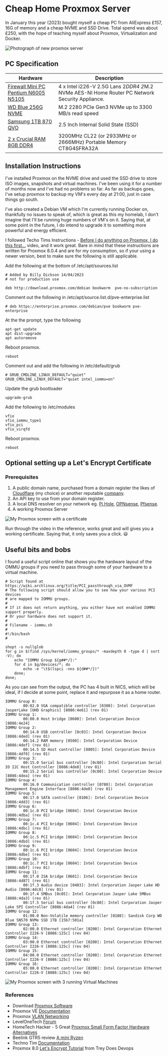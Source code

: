 # Cheap Home Proxmox Server

 In January this year (2023) bought myself a cheap PC from AliExpress £157, 16G of memory and a cheap NVME and SSD Drive. Total spend was about £250, with the hope of teaching myself about Proxmox, Virtualization and Docker.

![Photograph of new proxmox server](/assets/Screenshot%20from%202023-09-30%2021-45-49.png)

## PC Specification  

| Hardware | Description |
|-----|----|
 | [Firewall Mini PC Pentium N6005 N5105](https://www.aliexpress.com/item/1005003991560461.html?spm=a2g0o.order_list.order_list_main.4.37b51802ONX0sX)  | 4 x Intel i226-V 2.5G Lans 2*DDR4 2*M.2 NVMe AES-NI Home Router PC Network Security Appliance. |
 | [WD Blue 256G NVME](https://www.amazon.co.uk/gp/product/B09HKGGPLR/ref=ppx_yo_dt_b_search_asin_title?ie=UTF8&psc=1) | M.2 2280 PCIe Gen3 NVMe up to 3300 MB/s read speed |
 | [Samsung 1TB 870 QVO](https://www.amazon.co.uk/gp/product/B089QXQ1TV/ref=ppx_yo_dt_b_asin_title_o02_s00?ie=UTF8&th=1) | 2.5 Inch Internal Solid State (SSD) |
| [2 x Crucial RAM 8GB DDR4](<https://www.amazon.co.uk/gp/product/B08C4Z69LN/ref=ppx_yo_dt_b_asin_title_o08_s00?ie=UTF8&psc=1>) | 3200MHz CL22 (or 2933MHz or 2666MHz) Portable Memory CT8G4SFRA32A |

## Installation Instructions

I've installed Proxmox on the NVME drive and used the SSD drive to store ISO images, snapshots and virtual machines. I've been using it for a number of months now and I've had no problems so far. As far as backups goes, I've setup proxmox to backup my VM's every day at 21:00, just in case things go south.

I've also created a Debian VM which I'm currently running Docker on, thankfully no issues to speak of, which is great as this my homelab, I don't imagine that I'll be running huge numbers of VM's on it. Saying that, at some point in the future, I do intend to upgrade it to something more powerful and energy efficient.

I followed Techo Tims Instructions - [Before I do anything on Proxmox, I do this first...](https://www.youtube.com/watch?v=GoZaMgEgrHw) video, and it work great. Bare in mind that these instructions are written for Proxmox 8.0.4 and are for my consumption, so if your using a newer version, best to make sure the following is still applicable.

Add the following at the bottom of /etc/apt/sources.list

```shell script
# Added by Billy Dickson 14/04/2023
# not for production use

deb http://download.proxmox.com/debian bookworm  pve-no-subscription
```

Comment out the following in /etc/apt/source.list.d/pve-enterprise.list

```shell script
# deb https://enterprise.proxmox.com/debian/pve bookworm pve-enterprise
```

At the the prompt, type the following

```shell script
apt-get update
apt dist-upgrade
apt autoremove
```

Reboot proxmox.

```shell script
reboot
```

Comment out and add the following in /etc/default/grub

```shell script
# GRUB_CMDLINE_LINUX_DEFAULT="quiet"
GRUB_CMDLINE_LINUX_DEFAULT="quiet intel_iommu=on"
```

Update the grub bootloader

```shell script
upgrade-grub
```

Add the following to /etc/modules

```shell script
vfio
vfio_iommu_type1
vfio_pci
vfio_virqfd
```

Reboot proxmox.

```shell script
reboot
```

## Optional setting up a Let's Encrypt Certificate

### Prerequisites

1. A public domain name, purchased from a domain register the likes of [Cloudflare](https://www.cloudflare.com/products/registrar/) (my choice) or another reputable [company](https://www.top10.com/hosting/domainhosting-comparison-uk?utm_source=google&kw=purchasing%20a%20domain&c=634648085736&t=search&p=&m=e&adpos=&dev=c&devmod=&mobval=0&network=g&campaignid=18915521216&groupid=151971921508&targetid=kwd-106697532&interest=&physical=9046881&feedid=&a=11181&ts=hi&topic=&test=google_uk_domain&clicktype=&camtype=&gclid=CjwKCAjwmbqoBhAgEiwACIjzEAfKVmB29XPDx9TJojlDq6qPOR0BKBs5-oivYm3M6T3hg7kxunNWVBoCf_QQAvD_BwE).
2. An API key to use from your domain register.
3. A local DNS resolver on your network eg. [Pi Hole](https://pi-hole.net/), [OPNsense](https://opnsense.org/), [Pfsense](https://www.pfsense.org/).
4. A working Proxmox Server

![My Proxmox screen with a certificate](/assets/certificate.png "My Proxmox screen with a valid certificate")

Run through the video in the reference, works great and will gives you a working certificate. Saying that, it only saves you a click. :smiley:

## Useful bits and bobs

I found a useful script online that shows you the hardware layout of the OMMU groups if you need to pass through some of your hardware to a virtual machine.

```shell script
# Script found at https://wiki.archlinux.org/title/PCI_passthrough_via_OVMF
# The following script should allow you to see how your various PCI devices 
# are mapped to IOMMU groups.
# 
# If it does not return anything, you either have not enabled IOMMU support properly. 
# Or your hardware does not support it.
#
# Filename - iommu.sh
#
#!/bin/bash
#

shopt -s nullglob
for g in $(find /sys/kernel/iommu_groups/* -maxdepth 0 -type d | sort -V); do
    echo "IOMMU Group ${g##*/}:"
    for d in $g/devices/*; do
        echo -e "\t$(lspci -nns ${d##*/})"
    done;
done;
```

As you can see from the output, the PC has 4 built in NICS, which will be ideal, if I decide at some point, replace it and repurpose it as a home router.

```shell script
IOMMU Group 0:
        00:02.0 VGA compatible controller [0300]: Intel Corporation JasperLake [UHD Graphics] [8086:4e61] (rev 01)
IOMMU Group 1:
        00:00.0 Host bridge [0600]: Intel Corporation Device [8086:4e24]
IOMMU Group 2:
        00:14.0 USB controller [0c03]: Intel Corporation Device [8086:4ded] (rev 01)
        00:14.2 RAM memory [0500]: Intel Corporation Device [8086:4def] (rev 01)
        00:14.5 SD Host controller [0805]: Intel Corporation Device [8086:4df8] (rev 01)
IOMMU Group 3:
        00:15.0 Serial bus controller [0c80]: Intel Corporation Serial IO I2C Host Controller [8086:4de8] (rev 01)
        00:15.2 Serial bus controller [0c80]: Intel Corporation Device [8086:4dea] (rev 01)
IOMMU Group 4:
        00:16.0 Communication controller [0780]: Intel Corporation Management Engine Interface [8086:4de0] (rev 01)
IOMMU Group 5:
        00:17.0 SATA controller [0106]: Intel Corporation Device [8086:4dd3] (rev 01)
IOMMU Group 6:
        00:1c.0 PCI bridge [0604]: Intel Corporation Device [8086:4dba] (rev 01)
IOMMU Group 7:
        00:1c.4 PCI bridge [0604]: Intel Corporation Device [8086:4dbc] (rev 01)
IOMMU Group 8:
        00:1c.5 PCI bridge [0604]: Intel Corporation Device [8086:4dbd] (rev 01)
IOMMU Group 9:
        00:1c.6 PCI bridge [0604]: Intel Corporation Device [8086:4dbe] (rev 01)
IOMMU Group 10:
        00:1c.7 PCI bridge [0604]: Intel Corporation Device [8086:4dbf] (rev 01)
IOMMU Group 11:
        00:1f.0 ISA bridge [0601]: Intel Corporation Device [8086:4d87] (rev 01)
        00:1f.3 Audio device [0403]: Intel Corporation Jasper Lake HD Audio [8086:4dc8] (rev 01)
        00:1f.4 SMBus [0c05]: Intel Corporation Jasper Lake SMBus [8086:4da3] (rev 01)
        00:1f.5 Serial bus controller [0c80]: Intel Corporation Jasper Lake SPI Controller [8086:4da4] (rev 01)
IOMMU Group 12:
        01:00.0 Non-Volatile memory controller [0108]: Sandisk Corp WD Blue SN570 NVMe SSD 1TB [15b7:501a]
IOMMU Group 13:
        02:00.0 Ethernet controller [0200]: Intel Corporation Ethernet Controller I226-V [8086:125c] (rev 04)
IOMMU Group 14:
        03:00.0 Ethernet controller [0200]: Intel Corporation Ethernet Controller I226-V [8086:125c] (rev 04)
IOMMU Group 15:
        04:00.0 Ethernet controller [0200]: Intel Corporation Ethernet Controller I226-V [8086:125c] (rev 04)
IOMMU Group 16:
        05:00.0 Ethernet controller [0200]: Intel Corporation Ethernet Controller I226-V [8086:125c] (rev 04)
```

![My Proxmox screen with 3 running Virtual Machines](/assets/PVE.png "My Proxmox screen with 3 running Virtual Machines")

### References  

- Download [Proxmox Software](https://hometechhacker.com/5-great-proxmox-small-form-factor-hardware-options/)
- Proxmox VE [Documentation](https://pve.proxmox.com/pve-docs/)
- Proxmox [VLAN Networking](https://www.youtube.com/watch?v=zx5LFqyMPMU)
- LevelOneTech  [Forum](https://forum.level1techs.com/)
- HomeTech Hacker - 5 Great [Proxmox Small Form Factor Hardware Alternatives](https://hometechhacker.com/5-great-proxmox-small-form-factor-hardware-options/)
- Beelink GTR5 review  [A mini Ryzen](https://www.tomsguide.com/reviews/beelink-gtr5)
- Techno Tim  [Documentation](https://technotim.live/)
- Proxmox 8.0 [Let's Encrypt Tutorial](https://www.youtube.com/watch?v=CDmklu67nSU) from Trey Does Devops
